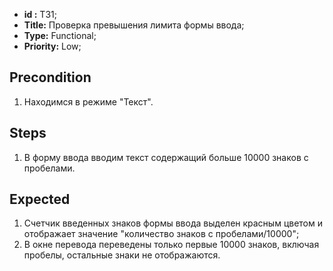  - **id :** T31;
 - **Title:** Проверка превышения лимита формы ввода;
 - **Type:** Functional;
 - **Priority:** Low;

## Precondition

1. Находимся в режиме "Текст".	

## Steps

1. В форму ввода вводим текст содержащий больше 10000 знаков с пробелами.
 
## Expected
 
1. Счетчик введенных знаков формы ввода выделен красным цветом и отображает значение "количество знаков с пробелами/10000";
2. В окне перевода переведены только первые 10000 знаков, включая пробелы, остальные знаки не отображаются.